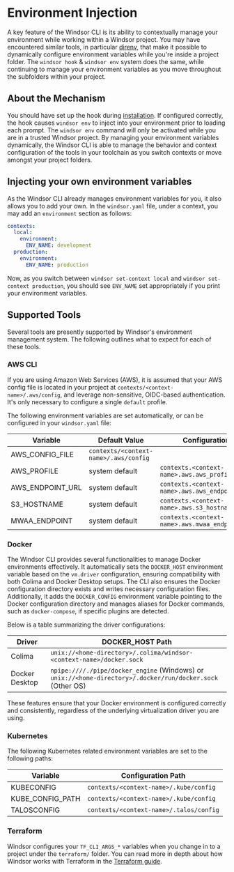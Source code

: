 # Environment Injection
A key feature of the Windsor CLI is its ability to contextually manage your environment while working within a Windsor project. You may have encountered similar tools, in particular [direnv](https://github.com/direnv/direnv), that make it possible to dynamically configure environment variables while you're inside a project folder. The `windsor hook` & `windsor env` system does the same, while continuing to manage your environment variables as you move throughout the subfolders within your project.

## About the Mechanism
You should have set up the hook during [installation](../install/install.md). If configured correctly, the hook causes `windsor env` to inject into your environment prior to loading each prompt. The `windsor env` command will only be activated while you are in a trusted Windsor project. By managing your environment variables dynamically, the Windsor CLI is able to manage the behavior and context configuration of the tools in your toolchain as you switch contexts or move amongst your project folders.

## Injecting your own environment variables
As the Windsor CLI already manages environment variables for you, it also allows you to add your own. In the `windsor.yaml` file, under a context, you may add an `environment` section as follows:

```yaml
contexts:
  local:
    environment:
      ENV_NAME: development
  production:
    environment:
      ENV_NAME: production      
```

Now, as you switch between `windsor set-context local` and `windsor set-context production`, you should see `ENV_NAME` set appropriately if you print your environment variables.

## Supported Tools
Several tools are presently supported by Windsor's environment management system. The following outlines what to expect for each of these tools.

### AWS CLI
If you are using Amazon Web Services (AWS), it is assumed that your AWS config file is located in your project at `contexts/<context-name>/.aws/config`, and leverage non-sensitive, OIDC-based authentication. It's only necessary to configure a single `default` profile.

The following environment variables are set automatically, or can be configured in your `windsor.yaml` file:

| Variable         | Default Value                          | Configuration                                      |
|------------------|----------------------------------------|----------------------------------------------------|
| AWS_CONFIG_FILE  | `contexts/<context-name>/.aws/config`  |                                                    |
| AWS_PROFILE      | system default                         | `contexts.<context-name>.aws.aws_profile`          |
| AWS_ENDPOINT_URL | system default                         | `contexts.<context-name>.aws.aws_endpoint_url`     |
| S3_HOSTNAME      | system default                         | `contexts.<context-name>.aws.s3_hostname`          |
| MWAA_ENDPOINT    | system default                         | `contexts.<context-name>.aws.mwaa_endpoint`        |

### Docker
The Windsor CLI provides several functionalities to manage Docker environments effectively. It automatically sets the `DOCKER_HOST` environment variable based on the `vm.driver` configuration, ensuring compatibility with both Colima and Docker Desktop setups. The CLI also ensures the Docker configuration directory exists and writes necessary configuration files. Additionally, it adds the `DOCKER_CONFIG` environment variable pointing to the Docker configuration directory and manages aliases for Docker commands, such as `docker-compose`, if specific plugins are detected.

Below is a table summarizing the driver configurations:

| Driver         | DOCKER_HOST Path                                                                 |
|----------------|----------------------------------------------------------------------------------|
| Colima         | `unix://<home-directory>/.colima/windsor-<context-name>/docker.sock`              |
| Docker Desktop | `npipe:////./pipe/docker_engine` (Windows) or `unix://<home-directory>/.docker/run/docker.sock` (Other OS) |

These features ensure that your Docker environment is configured correctly and consistently, regardless of the underlying virtualization driver you are using.

### Kubernetes
The following Kubernetes related environment variables are set to the following paths:

| Variable         | Configuration Path                                        |
|------------------|-----------------------------------------------------------|
| KUBECONFIG       | `contexts/<context-name>/.kube/config`                    |
| KUBE_CONFIG_PATH | `contexts/<context-name>/.kube/config`                    |
| TALOSCONFIG      | `contexts/<context-name>/.talos/config`                   |

### Terraform
Windsor configures your `TF_CLI_ARGS_*` variables when you change in to a project under the `terraform/` folder. You can read more in depth about how Windsor works with Terraform in the [Terraform guide](terraform.md).
